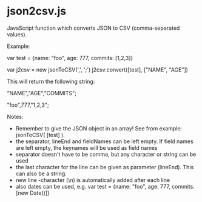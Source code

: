 json2csv.js
===========

JavaScript function which converts JSON to CSV (comma-separated values).

Example:

var test = {name: "foo", age: 777, commits: [1,2,3]}

var j2csv = new jsonToCSV(',', ';')
j2csv.convert([test], ["NAME", "AGE"])

This will return the following string:


"NAME","AGE","COMMITS";

"foo",777,"1,2,3";


Notes:
* Remember to give the JSON object in an array! See from example: jsonToCSV( [test] ).
* the separator, lineEnd and fieldNames can be left empty. If field names are left empty, the keynames will be used as field names
* separator doesn't have to be comma, but any character or string can be used
* the last character for the line can be given as parameter (lineEnd). This can also be a string.
* new line -character (\n) is automatically added after each line
* also dates can be used, e.g. var test = {name: "foo", age: 777, commits: [new Date()]}

